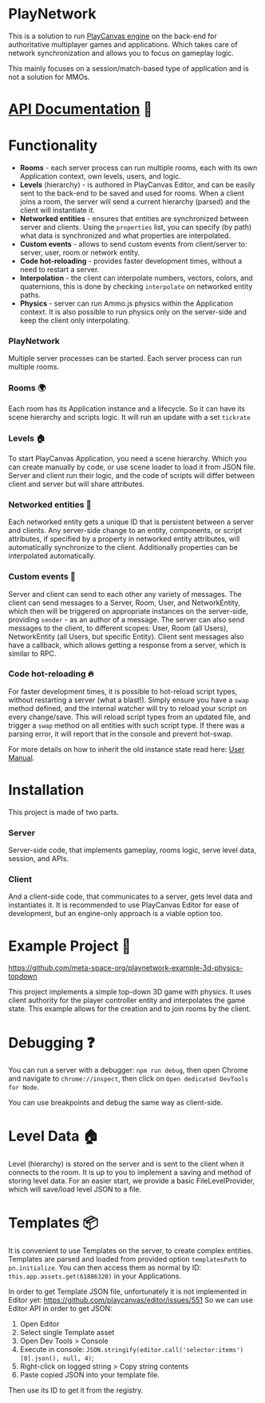 # PlayNetwork

This is a solution to run [PlayCanvas engine](https://github.com/playcanvas/engine) on the back-end for authoritative multiplayer games and applications. Which takes care of network synchronization and allows you to focus on gameplay logic.

This mainly focuses on a session/match-based type of application and is not a solution for MMOs.

# [API Documentation](./docs/) 📄

# Functionality

-   **Rooms** - each server process can run multiple rooms, each with its own Application context, own levels, users, and logic.
-   **Levels** (hierarchy) - is authored in PlayCanvas Editor, and can be easily sent to the back-end to be saved and used for rooms. When a client joins a room, the server will send a current hierarchy (parsed) and the client will instantiate it.
-   **Networked entities** - ensures that entities are synchronized between server and clients. Using the `properties` list, you can specify (by path) what data is synchronized and what properties are interpolated.
-   **Custom events** - allows to send custom events from client/server to: server, user, room or network entity.
-   **Code hot-reloading** - provides faster development times, without a need to restart a server.
-   **Interpolation** - the client can interpolate numbers, vectors, colors, and quaternions, this is done by checking `interpolate` on networked entity paths.
-   **Physics** - server can run Ammo.js physics within the Application context. It is also possible to run physics only on the server-side and keep the client only interpolating.

### PlayNetwork

Multiple server processes can be started. Each server process can run multiple rooms.

### Rooms 🌍

Each room has its Application instance and a lifecycle. So it can have its scene hierarchy and scripts logic. It will run an update with a set `tickrate`

### Levels 🏠

To start PlayCanvas Application, you need a scene hierarchy. Which you can create manually by code, or use scene loader to load it from JSON file.
Server and client run their logic, and the code of scripts will differ between client and server but will share attributes.

### Networked entities 🏀

Each networked entity gets a unique ID that is persistent between a server and clients. Any server-side change to an entity, components, or script attributes, if specified by a property in networked entity attributes, will automatically synchronize to the client. Additionally properties can be interpolated automatically.

### Custom events 📨

Server and client can send to each other any variety of messages. The client can send messages to a Server, Room, User, and NetworkEntity, which then will be triggered on appropriate instances on the server-side, providing `sender` - as an author of a message. The server can also send messages to the client, to different scopes: User, Room (all Users), NetworkEntity (all Users, but specific Entity).
Client sent messages also have a callback, which allows getting a response from a server, which is similar to RPC.

### Code hot-reloading 🔥

For faster development times, it is possible to hot-reload script types, without restarting a server (what a blast!). Simply ensure you have a `swap` method defined, and the internal watcher will try to reload your script on every change/save. This will reload script types from an updated file, and trigger a `swap` method on all entities with such script type. If there was a parsing error, it will report that in the console and prevent hot-swap.

For more details on how to inherit the old instance state read here: [User Manual](https://developer.playcanvas.com/en/user-manual/scripting/hot-reloading/).

# Installation

This project is made of two parts.

### Server

Server-side code, that implements gameplay, rooms logic, serve level data, session, and APIs.

### Client

And a client-side code, that communicates to a server, gets level data and instantiates it. It is recommended to use PlayCanvas Editor for ease of development, but an engine-only approach is a viable option too.

# Example Project 🚀

https://github.com/meta-space-org/playnetwork-example-3d-physics-topdown

This project implements a simple top-down 3D game with physics. It uses client authority for the player controller entity and interpolates the game state. This example allows for the creation and to join rooms by the client.

# Debugging ❓

You can run a server with a debugger: `npm run debug`, then open Chrome and navigate to `chrome://inspect`, then click on `Open dedicated DevTools for Node`.

You can use breakpoints and debug the same way as client-side.

# Level Data 🏠

Level (hierarchy) is stored on the server and is sent to the client when it connects to the room. It is up to you to implement a saving and method of storing level data. For an easier start, we provide a basic FileLevelProvider, which will save/load level JSON to a file.

# Templates 📦

It is convenient to use Templates on the server, to create complex entities. Templates are parsed and loaded from provided option `templatesPath` to `pn.initialize`. You can then access them as normal by ID: `this.app.assets.get(61886320)` in your Applications.

In order to get Template JSON file, unfortunately it is not implemented in Editor yet: https://github.com/playcanvas/editor/issues/551
So we can use Editor API in order to get JSON:

1. Open Editor
2. Select single Template asset
3. Open Dev Tools > Console
4. Execute in console: `JSON.stringify(editor.call('selector:items')[0].json(), null, 4)`;
5. Right-click on logged string > Copy string contents
6. Paste copied JSON into your template file.

Then use its ID to get it from the registry.
